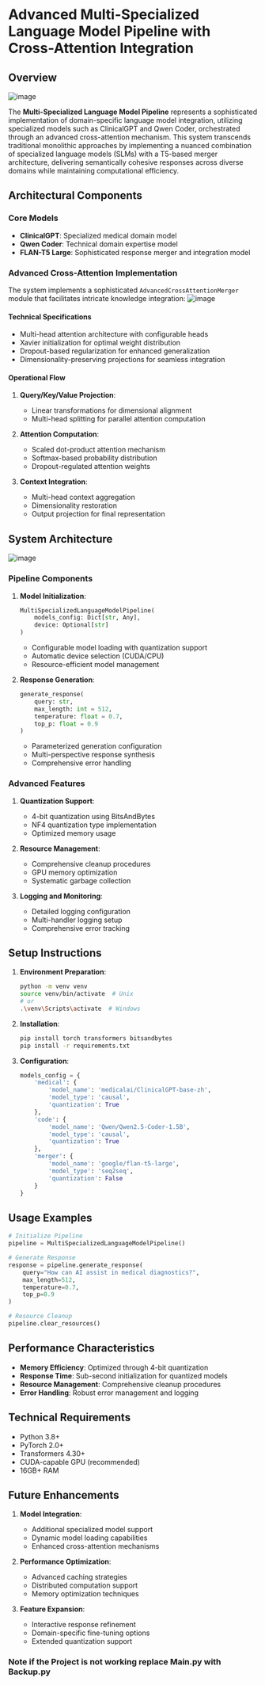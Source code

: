# **Advanced Multi-Specialized Language Model Pipeline with Cross-Attention Integration**

## **Overview**
![image](https://github.com/user-attachments/assets/246150e8-6ae8-4726-9d6d-abd54c9ad731)

The **Multi-Specialized Language Model Pipeline** represents a sophisticated implementation of domain-specific language model integration, utilizing specialized models such as ClinicalGPT and Qwen Coder, orchestrated through an advanced cross-attention mechanism. This system transcends traditional monolithic approaches by implementing a nuanced combination of specialized language models (SLMs) with a T5-based merger architecture, delivering semantically cohesive responses across diverse domains while maintaining computational efficiency.

## **Architectural Components**

### **Core Models**
- **ClinicalGPT**: Specialized medical domain model
- **Qwen Coder**: Technical domain expertise model
- **FLAN-T5 Large**: Sophisticated response merger and integration model

### **Advanced Cross-Attention Implementation**

The system implements a sophisticated `AdvancedCrossAttentionMerger` module that facilitates intricate knowledge integration:
![image](https://github.com/user-attachments/assets/98dd2a40-e638-4bc8-ad82-43f4c9b66bef)

#### **Technical Specifications**
- Multi-head attention architecture with configurable heads
- Xavier initialization for optimal weight distribution
- Dropout-based regularization for enhanced generalization
- Dimensionality-preserving projections for seamless integration

#### **Operational Flow**
1. **Query/Key/Value Projection**:
   - Linear transformations for dimensional alignment
   - Multi-head splitting for parallel attention computation
   
2. **Attention Computation**:
   - Scaled dot-product attention mechanism
   - Softmax-based probability distribution
   - Dropout-regulated attention weights

3. **Context Integration**:
   - Multi-head context aggregation
   - Dimensionality restoration
   - Output projection for final representation

## **System Architecture**
![image](https://github.com/user-attachments/assets/6de0e28c-6237-4b41-b33a-05193d49ec0d)
### **Pipeline Components**

1. **Model Initialization**:
   ```python
   MultiSpecializedLanguageModelPipeline(
       models_config: Dict[str, Any],
       device: Optional[str]
   )
   ```
   - Configurable model loading with quantization support
   - Automatic device selection (CUDA/CPU)
   - Resource-efficient model management

2. **Response Generation**:
   ```python
   generate_response(
       query: str,
       max_length: int = 512,
       temperature: float = 0.7,
       top_p: float = 0.9
   )
   ```
   - Parameterized generation configuration
   - Multi-perspective response synthesis
   - Comprehensive error handling

### **Advanced Features**

1. **Quantization Support**:
   - 4-bit quantization using BitsAndBytes
   - NF4 quantization type implementation
   - Optimized memory usage

2. **Resource Management**:
   - Comprehensive cleanup procedures
   - GPU memory optimization
   - Systematic garbage collection

3. **Logging and Monitoring**:
   - Detailed logging configuration
   - Multi-handler logging setup
   - Comprehensive error tracking

## **Setup Instructions**

1. **Environment Preparation**:
   ```bash
   python -m venv venv
   source venv/bin/activate  # Unix
   # or
   .\venv\Scripts\activate  # Windows
   ```

2. **Installation**:
   ```bash
   pip install torch transformers bitsandbytes
   pip install -r requirements.txt
   ```

3. **Configuration**:
   ```python
   models_config = {
       'medical': {
           'model_name': 'medicalai/ClinicalGPT-base-zh',
           'model_type': 'causal',
           'quantization': True
       },
       'code': {
           'model_name': 'Qwen/Qwen2.5-Coder-1.5B',
           'model_type': 'causal',
           'quantization': True
       },
       'merger': {
           'model_name': 'google/flan-t5-large',
           'model_type': 'seq2seq',
           'quantization': False
       }
   }
   ```

## **Usage Examples**

```python
# Initialize Pipeline
pipeline = MultiSpecializedLanguageModelPipeline()

# Generate Response
response = pipeline.generate_response(
    query="How can AI assist in medical diagnostics?",
    max_length=512,
    temperature=0.7,
    top_p=0.9
)

# Resource Cleanup
pipeline.clear_resources()
```

## **Performance Characteristics**

- **Memory Efficiency**: Optimized through 4-bit quantization
- **Response Time**: Sub-second initialization for quantized models
- **Resource Management**: Comprehensive cleanup procedures
- **Error Handling**: Robust error management and logging

## **Technical Requirements**

- Python 3.8+
- PyTorch 2.0+
- Transformers 4.30+
- CUDA-capable GPU (recommended)
- 16GB+ RAM

## **Future Enhancements**

1. **Model Integration**:
   - Additional specialized model support
   - Dynamic model loading capabilities
   - Enhanced cross-attention mechanisms

2. **Performance Optimization**:
   - Advanced caching strategies
   - Distributed computation support
   - Memory optimization techniques

3. **Feature Expansion**:
   - Interactive response refinement
   - Domain-specific fine-tuning options
   - Extended quantization support


### Note if the Project is not working replace Main.py with Backup.py 
